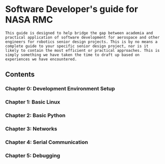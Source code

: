 Software Developer's guide for NASA RMC
=====

	This guide is designed to help bridge the gap between academia and practical application of software development for aerospace and other engineers for robotics senior design projects. This is by no means a complete guide to your specific senior design project, nor is it likely to contain the most efficient or practical approaches. This is simply something we have taken the time to draft up based on experiences we have encountered. 

## Contents

### Chapter 0:	Development Environment Setup
### Chapter 1:	Basic Linux
### Chapter 2:	Basic Python
### Chapter 3:	Networks
### Chapter 4:	Serial Communication
### Chapter 5:	Debugging
